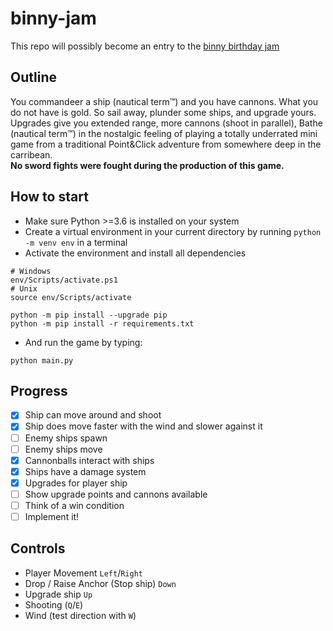 # binny-jam
This repo will possibly become an entry to the [binny birthday jam](https://itch.io/jam/binnys-birthday-jam-2022)

## Outline
You commandeer a ship (nautical term™) and you have cannons. What you do not have is gold.
So sail away, plunder some ships, and upgrade yours.
Upgrades give you extended range, more cannons (shoot in parallel), 
Bathe (nautical term™) in the nostalgic feeling of playing a totally underrated mini game from a traditional Point&Click adventure from somewhere deep in the carribean.  
**No sword fights were fought during the production of this game.**

## How to start
- Make sure Python >=3.6 is installed on your system
- Create a virtual environment in your current directory by running `python -m venv env` in a terminal
- Activate the environment and install all dependencies
```shell
# Windows
env/Scripts/activate.ps1
# Unix
source env/Scripts/activate

python -m pip install --upgrade pip
python -m pip install -r requirements.txt
```
- And run the game by typing:
```shell
python main.py
```

## Progress
- [x] Ship can move around and shoot
- [x] Ship does move faster with the wind and slower against it
- [ ] Enemy ships spawn
- [ ] Enemy ships move
- [x] Cannonballs interact with ships
- [x] Ships have a damage system
- [x] Upgrades for player ship
- [ ] Show upgrade points and cannons available
- [ ] Think of a win condition
- [ ] Implement it!

## Controls
- Player Movement `Left`/`Right`
- Drop / Raise Anchor (Stop ship) `Down`
- Upgrade ship `Up` 
- Shooting (`Q`/`E`)
- Wind (test direction with `W`)
